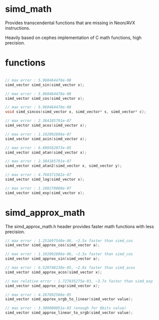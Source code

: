 # simd_math

Provides transcendental functions that are missing in Neon/AVX instructions.

Heavily based on cephes implementation of C math functions, high precision.

# functions

```C

// max error : 5.960464478e-08
simd_vector simd_sin(simd_vector x);

// max error : 5.960464478e-08
simd_vector simd_cos(simd_vector x);

// max error : 5.960464478e-08
void simd_sincos(simd_vector x, simd_vector* s, simd_vector* c);

// max error : 2.384185791e-07
simd_vector simd_acos(simd_vector x);

// max error : 1.192092896e-07
simd_vector simd_asin(simd_vector x);

// max error : 6.699562073e-05
simd_vector simd_atan(simd_vector x);

// max error : 2.384185791e-07
simd_vector simd_atan2(simd_vector x, simd_vector y);

// max error : 4.768371582e-07
simd_vector simd_log(simd_vector x);

// max error : 1.108270880e-07
simd_vector simd_exp(simd_vector x);
```

# simd_approx_math

The simd_approx_math.h header provides faster math functions with less precision.

```C
// max error : 1.251697540e-06, ~2.5x faster than simd_cos
simd_vector simd_approx_cos(simd_vector a);

// max error : 1.192092896e-06, ~2.5x faster than simd_cos
simd_vector simd_approx_sin(simd_vector a);

// max error : 6.520748138e-05, ~2.8x faster than simd_acos
simd_vector simd_approx_acos(simd_vector x);

// max relative error : 1.727835275e-03, ~3.7x faster than simd_exp
simd_vector simd_approx_exp(simd_vector x);

// max error : 4.267692566e-05
simd_vector simd_approx_srgb_to_linear(simd_vector value);

// max error : 3.309000051e-03 (enough for 8bits value)
simd_vector simd_approx_linear_to_srgb(simd_vector value); 
```
